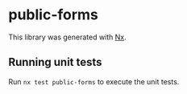 # public-forms

This library was generated with [Nx](https://nx.dev).

## Running unit tests

Run `nx test public-forms` to execute the unit tests.
